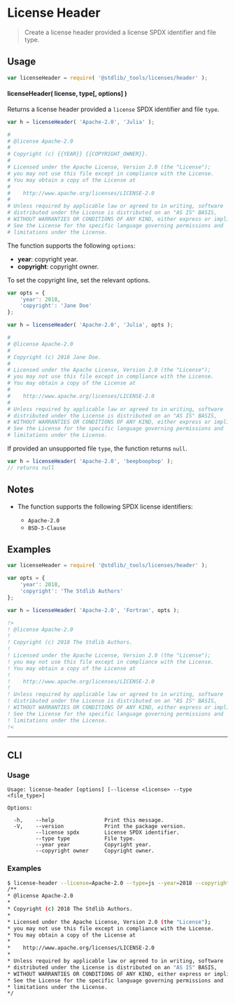 <!--

@license Apache-2.0

Copyright (c) 2018 The Stdlib Authors.

Licensed under the Apache License, Version 2.0 (the "License");
you may not use this file except in compliance with the License.
You may obtain a copy of the License at

   http://www.apache.org/licenses/LICENSE-2.0

Unless required by applicable law or agreed to in writing, software
distributed under the License is distributed on an "AS IS" BASIS,
WITHOUT WARRANTIES OR CONDITIONS OF ANY KIND, either express or implied.
See the License for the specific language governing permissions and
limitations under the License.

-->

# License Header

> Create a license header provided a license SPDX identifier and file type.

<!-- Section to include introductory text. Make sure to keep an empty line after the intro `section` element and another before the `/section` close. -->

<section class="intro">

</section>

<!-- /.intro -->

<!-- Package usage documentation. -->

<section class="usage">

## Usage

```javascript
var licenseHeader = require( '@stdlib/_tools/licenses/header' );
```

#### licenseHeader( license, type\[, options] )

Returns a license header provided a `license` SPDX identifier and file `type`.

```javascript
var h = licenseHeader( 'Apache-2.0', 'Julia' );
```

```julia
#
# @license Apache-2.0
#
# Copyright (c) {{YEAR}} {{COPYRIGHT_OWNER}}.
#
# Licensed under the Apache License, Version 2.0 (the "License");
# you may not use this file except in compliance with the License.
# You may obtain a copy of the License at
#
#    http://www.apache.org/licenses/LICENSE-2.0
#
# Unless required by applicable law or agreed to in writing, software
# distributed under the License is distributed on an "AS IS" BASIS,
# WITHOUT WARRANTIES OR CONDITIONS OF ANY KIND, either express or implied.
# See the License for the specific language governing permissions and
# limitations under the License.
```

The function supports the following `options`:

-   **year**: copyright year.
-   **copyright**: copyright owner.

To set the copyright line, set the relevant options.

```javascript
var opts = {
    'year': 2018,
    'copyright': 'Jane Doe'
};

var h = licenseHeader( 'Apache-2.0', 'Julia', opts );
```

```julia
#
# @license Apache-2.0
#
# Copyright (c) 2018 Jane Doe.
#
# Licensed under the Apache License, Version 2.0 (the "License");
# you may not use this file except in compliance with the License.
# You may obtain a copy of the License at
#
#    http://www.apache.org/licenses/LICENSE-2.0
#
# Unless required by applicable law or agreed to in writing, software
# distributed under the License is distributed on an "AS IS" BASIS,
# WITHOUT WARRANTIES OR CONDITIONS OF ANY KIND, either express or implied.
# See the License for the specific language governing permissions and
# limitations under the License.
```

If provided an unsupported file `type`, the function returns `null`.

```javascript
var h = licenseHeader( 'Apache-2.0', 'beepboopbop' );
// returns null
```

</section>

<!-- /.usage -->

<!-- Package usage notes. Make sure to keep an empty line after the `section` element and another before the `/section` close. -->

<section class="notes">

## Notes

-   The function supports the following SPDX license identifiers:

    -   `Apache-2.0`
    -   `BSD-3-Clause`

</section>

<!-- /.notes -->

<!-- Package usage examples. -->

<section class="examples">

## Examples

<!-- eslint no-undef: "error" -->

```javascript
var licenseHeader = require( '@stdlib/_tools/licenses/header' );

var opts = {
    'year': 2018,
    'copyright': 'The Stdlib Authors'
};

var h = licenseHeader( 'Apache-2.0', 'Fortran', opts );
```

```fortran
!>
! @license Apache-2.0
!
! Copyright (c) 2018 The Stdlib Authors.
!
! Licensed under the Apache License, Version 2.0 (the "License");
! you may not use this file except in compliance with the License.
! You may obtain a copy of the License at
!
!    http://www.apache.org/licenses/LICENSE-2.0
!
! Unless required by applicable law or agreed to in writing, software
! distributed under the License is distributed on an "AS IS" BASIS,
! WITHOUT WARRANTIES OR CONDITIONS OF ANY KIND, either express or implied.
! See the License for the specific language governing permissions and
! limitations under the License.
!<
```

</section>

<!-- /.examples -->

<!-- Section for describing a command-line interface. -->

* * *

<section class="cli">

## CLI

<!-- CLI usage documentation. -->

<section class="usage">

### Usage

```text
Usage: license-header [options] [--license <license> --type <file_type>]

Options:

  -h,    --help                Print this message.
  -V,    --version             Print the package version.
         --license spdx        License SPDX identifier.
         --type type           File type.
         --year year           Copyright year.
         --copyright owner     Copyright owner.
```

</section>

<!-- /.usage -->

<!-- CLI usage notes. Make sure to keep an empty line after the `section` element and another before the `/section` close. -->

<section class="notes">

</section>

<!-- /.notes -->

<!-- CLI usage examples. -->

<section class="examples">

### Examples

```bash
$ license-header --license=Apache-2.0 --type=js --year=2018 --copyright='The Stdlib Authors'
/**
* @license Apache-2.0
*
* Copyright (c) 2018 The Stdlib Authors.
*
* Licensed under the Apache License, Version 2.0 (the "License");
* you may not use this file except in compliance with the License.
* You may obtain a copy of the License at
*
*    http://www.apache.org/licenses/LICENSE-2.0
*
* Unless required by applicable law or agreed to in writing, software
* distributed under the License is distributed on an "AS IS" BASIS,
* WITHOUT WARRANTIES OR CONDITIONS OF ANY KIND, either express or implied.
* See the License for the specific language governing permissions and
* limitations under the License.
*/
```

</section>

<!-- /.examples -->

</section>

<!-- /.cli -->

<!-- Section to include cited references. If references are included, add a horizontal rule *before* the section. Make sure to keep an empty line after the `section` element and another before the `/section` close. -->

<section class="references">

</section>

<!-- /.references -->

<!-- Section for all links. Make sure to keep an empty line after the `section` element and another before the `/section` close. -->

<section class="links">

</section>

<!-- /.links -->
